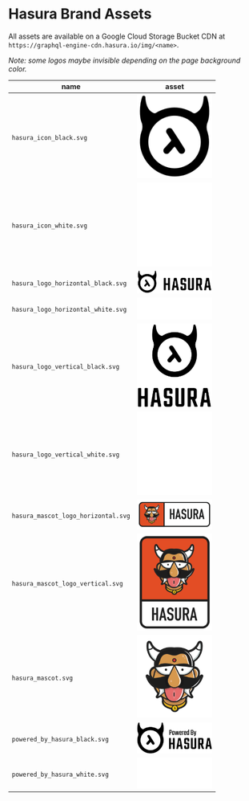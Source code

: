 # Hasura Brand Assets

All assets are available on a Google Cloud Storage Bucket CDN at `https://graphql-engine-cdn.hasura.io/img/<name>`.

*Note: some logos maybe invisible depending on the page background color.*

| name | asset |
| ---- | ----- |
| `hasura_icon_black.svg` | <img src="hasura_icon_black.svg" width="150px" style="background-color: white;" /> |
| `hasura_icon_white.svg` | <img src="hasura_icon_white.svg" width="150px" style="background-color: black;" /> |
| `hasura_logo_horizontal_black.svg` | <img src="hasura_logo_horizontal_black.svg" width="150px" style="background-color: white;" /> |
| `hasura_logo_horizontal_white.svg` | <img src="hasura_logo_horizontal_white.svg" width="150px" style="background-color: black;" /> |
| `hasura_logo_vertical_black.svg` | <img src="hasura_logo_vertical_black.svg" width="150px" style="background-color: white;" /> |
| `hasura_logo_vertical_white.svg` | <img src="hasura_logo_vertical_white.svg" width="150px" style="background-color: black;" /> |
| `hasura_mascot_logo_horizontal.svg` | <img src="hasura_mascot_logo_horizontal.svg" width="150px" style="background-color: white;" /> |
| `hasura_mascot_logo_vertical.svg` | <img src="hasura_mascot_logo_vertical.svg" width="150px" style="background-color: white;" /> |
| `hasura_mascot.svg` | <img src="hasura_mascot.svg" width="150px" style="background-color: white;" /> |
| `powered_by_hasura_black.svg` | <img src="powered_by_hasura_black.svg" width="150px" style="background-color: white;" /> |
| `powered_by_hasura_white.svg` | <img src="powered_by_hasura_white.svg" width="150px" style="background-color: black;" /> |
